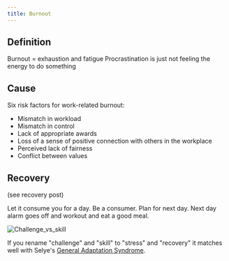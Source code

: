 ```yaml
---
title: Burnout
---
```


## Definition
Burnout = exhaustion and fatigue
Procrastination is just not feeling the energy to do something

## Cause
Six risk factors for work-related burnout:
- Mismatch in workload
- Mismatch in control
- Lack of appropriate awards
- Loss of a sense of positive connection with others in the workplace
- Perceived lack of fairness
- Conflict between values

## Recovery
(see recovery post)

Let it consume you for a day. Be a consumer. Plan for next day. Next day alarm goes off and workout and eat a good meal.



![Challenge_vs_skill](https://upload.wikimedia.org/wikipedia/commons/thumb/f/f6/Challenge_vs_skill.svg/600px-Challenge_vs_skill.svg.png)

If you rename "challenge" and "skill" to "stress" and "recovery" it matches well with Selye's [General Adaptation Syndrome](https://en.wikipedia.org/wiki/Stress_(biology)#General_adaptation_syndrome).
